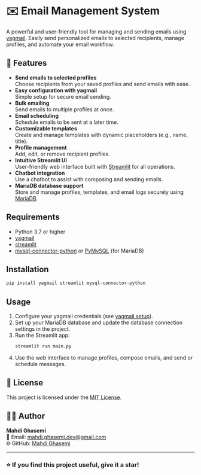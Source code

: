 # ✉️ Email Management System

A powerful and user-friendly tool for managing and sending emails using [yagmail](https://github.com/kootenpv/yagmail). Easily send personalized emails to selected recipients, manage profiles, and automate your email workflow.

## 🚀 Features

- **Send emails to selected profiles**  
    Choose recipients from your saved profiles and send emails with ease.
- **Easy configuration with yagmail**  
    Simple setup for secure email sending.
- **Bulk emailing**  
    Send emails to multiple profiles at once.
- **Email scheduling**  
    Schedule emails to be sent at a later time.
- **Customizable templates**  
    Create and manage templates with dynamic placeholders (e.g., name, title).
- **Profile management**  
    Add, edit, or remove recipient profiles.
- **Intuitive Streamlit UI**  
    User-friendly web interface built with [Streamlit](https://streamlit.io/) for all operations.
- **Chatbot integration**  
    Use a chatbot to assist with composing and sending emails.
- **MariaDB database support**  
    Store and manage profiles, templates, and email logs securely using [MariaDB](https://mariadb.org/).

## Requirements

- Python 3.7 or higher
- [yagmail](https://pypi.org/project/yagmail/)
- [streamlit](https://pypi.org/project/streamlit/)
- [mysql-connector-python](https://pypi.org/project/mysql-connector-python/) or [PyMySQL](https://pypi.org/project/PyMySQL/) (for MariaDB)

## Installation

```bash
pip install yagmail streamlit mysql-connector-python
```

## Usage

1. Configure your yagmail credentials (see [yagmail setup](https://github.com/kootenpv/yagmail#setup)).
2. Set up your MariaDB database and update the database connection settings in the project.
3. Run the Streamlit app:
    ```bash
    streamlit run main.py
    ```
4. Use the web interface to manage profiles, compose emails, and send or schedule messages.

## 🪪 License

This project is licensed under the [MIT License](LICENSE).


## 👨‍💻 Author 
**Mahdi Ghasemi**  
📧 Email: mahdi.ghasemi.dev@gmail.com  
🌐 GitHub: [Mahdi Ghasemi](https://github.com/MahdiGhasemidev)  

---


### ⭐ If you find this project useful, give it a star!
